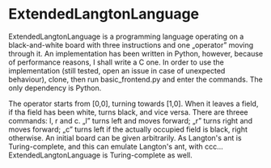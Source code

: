 # ExtendedLangtonLanguage
ExtendedLangtonLanguage is a programming language operating on a black-and-white board with three instructions and one „operator” moving through it. An implementation has been written in Python, however, because of performance reasons, I shall write a C one. In order to use the implementation (still tested, open an issue in case of unexpected behaviour), clone, then run basic_frontend.py and enter the commands. The only dependency is Python.

The operator starts from [0,0], turning towards [1,0]. When it leaves a field, if tha field has been white, turns black, and vice versa. There are threee commands: l, r and c. „l” turns left and moves forward; „r” turns right and moves forward; „c” turns left if the actually occupied field is black, right otherwise. An initial board can be given arbitrarily. As Langton's ant is Turing-complete, and this can emulate Langton's ant, with ccc... ExtendedLangtonLanguage is Turing-complete as well.
